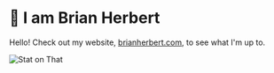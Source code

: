 # 👋 I am Brian Herbert

Hello! Check out my website, [brianherbert.com](https://www.brianherbert.com), to see what I'm up to.

![Stat on That](https://stat.onth.at/HoA3frLrNWx428vb)
